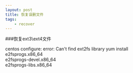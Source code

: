 ```yaml
---
layout: post
title: 恢复误删文件
tags:
	- recover
---
```



###恢复ext3\ext4文件

centos configure: error: Can't find ext2fs library
yum install
e2fsprogs.x86_64     
e2fsprogs-devel.x86_64   
e2fsprogs-libs.x86_64
